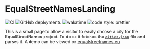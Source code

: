 # EqualStreetNamesLanding

[![CI](https://github.com/RobinLinde/EqualStreetNamesLanding/actions/workflows/ci.yml/badge.svg)](https://github.com/RobinLinde/EqualStreetNamesLanding/actions/workflows/ci.yml)
[![GitHub deployments](https://img.shields.io/github/deployments/RobinLinde/EqualStreetNamesLanding/Production?label=Deploy)](https://github.com/RobinLinde/EqualStreetNamesLanding/deployments/activity_log?environment=Production)
[![wakatime](https://wakatime.com/badge/github/RobinLinde/EqualStreetNamesLanding.svg)](https://wakatime.com/badge/github/RobinLinde/EqualStreetNamesLanding)
[![code style: prettier](https://img.shields.io/badge/code_style-prettier-ff69b4.svg?style=flat-square)](https://github.com/prettier/prettier)

This is a small page to allow a visitor to easily choose a city for the EqualStreetNames project.
To do so it fetches the [`cities.json`](https://github.com/EqualStreetNames/equalstreetnames/blob/master/global/cities.json) file and parses it.
A demo can be viewed on [equalstreetnames.eu](https://equalstreetnames.eu/)
